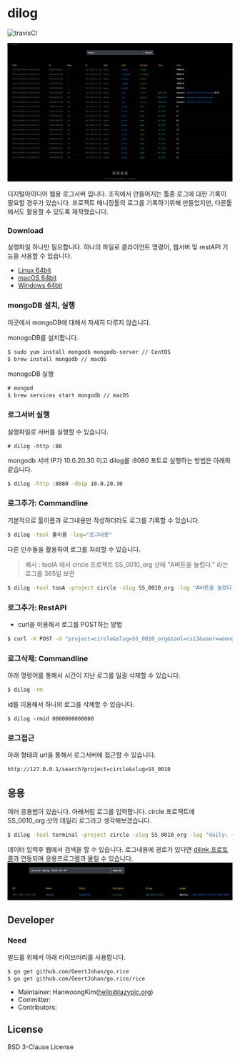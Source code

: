 # dilog

![travisCI](https://secure.travis-ci.org/digital-idea/dilog.png)

![screenshot](figures/screenshot01.png)

디지털아이디어 웹용 로그서버 입니다.
조직에서 만들어지는 툴중 로그에 대한 기록이 필요할 경우가 있습니다. 프로젝트 매니징툴의 로그를 기록하기위해 만들었지만, 다른툴에서도 활용할 수 있도록 제작했습니다.

### Download
실행파일 하나만 필요합니다.
하나의 파일로 클라이언트 명령어, 웹서버 및 restAPI 기능을 사용할 수 있습니다.

- [Linux 64bit](https://github.com/digital-idea/dilog/releases/download/v1.0.1/dilog_linux_x86-64.tgz)
- [macOS 64bit](https://github.com/digital-idea/dilog/releases/download/v1.0.1/dilog_darwin_x86-64.tgz)
- [Windows 64bit](https://github.com/digital-idea/dilog/releases/download/v1.0.1/dilog_windows_x86-64.tgz)

### mongoDB 설치, 실행
이곳에서 mongoDB에 대해서 자세히 다루지 않습니다.

monogoDB를 설치합니다.

```bash
$ sudo yum install mongodb mongodb-server // CentOS
$ brew install mongodb // macOS
```

monogoDB 실행

```
# mongod
$ brew services start mongodb // macOS
```

### 로그서버 실행
실행파일로 서버를 실행할 수 있습니다.
```
# dilog -http :80
```

mongodb 서버 IP가 10.0.20.30 이고 dilog를 :8080 포트로 실행하는 방법은 아래와 같습니다.

```bash
$ dilog -http :8080 -dbip 10.0.20.30
```


### 로그추가: Commandline
기본적으로 툴이름과 로그내용만 작성하더라도 로그를 기록할 수 있습니다.

```bash
$ dilog -tool 툴이름 -log="로그내용"
```

다른 인수들을 활용하여 로그를 처리할 수 있습니다.

> 예시 : toolA 에서 circle 프로젝트 SS_0010_org 샷에 "A버튼을 눌렀다." 라는 로그를 365일 보관

```bash
$ dilog -tool tooA -project circle -slug SS_0010_org -log "A버튼을 눌렀다." -keep 365
```

### 로그추가: RestAPI
- curl을 이용해서 로그를 POST하는 방법

```bash
$ curl -X POST -d "project=circle&slug=SS_0010_org&tool=csi3&user=woong&keep=180&log=log_text" http://127.0.0.1:8080/api/setlog
```

### 로그삭제: Commandline
아래 명령어를 통해서 시간이 지난 로그를 일괄 삭제할 수 있습니다.

```bash
$ dilog -rm
```

id를 이용해서 하나의 로그를 삭제할 수 있습니다.

```
$ dilog -rmid 0000000000000
```

### 로그접근
아래 형태의 url을 통해서 로그서버에 접근할 수 있습니다.

```
http://127.0.0.1/search?project=circle&slug=SS_0010
```

## 응용
여러 응용법이 있습니다. 아래처럼 로그를 입력합니다.
circle 프로젝트에 SS_0010_org 샷의 데일리 로그라고 생각해보겠습니다.

```bash
$ dilog -tool terminal -project circle -slug SS_0010_org -log "daily: ~/project/circle/test.mov"
```

데이터 입력후 웹에서 검색을 할 수 있습니다. 로그내용에 경로가 있다면 [dilink 프로토콜](https://github.com/digital-idea/dilink)과 연동되며 응용프로그램과 물릴 수 있습니다.
![screenshot](figures/ex_daily.png)

## Developer

### Need

빌드를 위해서 아래 라이브러리를 사용합니다.

```
$ go get github.com/GeertJohan/go.rice
$ go get github.com/GeertJohan/go.rice/rice
```

- Maintainer: HanwoongKim(hello@lazypic.org)
- Committer: 
- Contributors: 

## License
BSD 3-Clause License